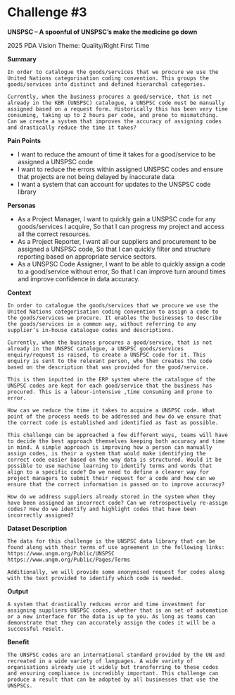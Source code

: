 
# Challenge #3

**UNSPSC – A spoonful of UNSPSC’s make the medicine go down**

2025 PDA Vision Theme: 
Quality/Right First Time

**Summary**

    In order to catalogue the goods/services that we procure we use the United Nations categorisation coding convention. This groups the goods/services into distinct and defined hierarchal categories.

    Currently, when the business procures a good/service, that is not already in the KBR (UNSPSC) catalogue, a UNSPSC code must be manually assigned based on a request form. Historically this has been very time consuming, taking up to 2 hours per code, and prone to mismatching. Can we create a system that improves the accuracy of assigning codes and drastically reduce the time it takes?


**Pain Points**

- I want to reduce the amount of time it takes for a good/service to be assigned a UNSPSC code
- I want to reduce the errors within assigned UNSPSC codes and ensure that projects are not being delayed by inaccurate data
- I want a system that can account for updates to the UNSPSC code library

**Personas**

- As a Project Manager, I want to quickly gain a UNSPSC code for any goods/services I acquire, So that I can progress my project and access all the correct resources.
- As a Project Reporter, I want all our suppliers and procurement to be assigned a UNSPSC code, So that I can quickly filter and structure reporting based on appropriate service sectors.
- As a UNSPSC Code Assigner, I want to be able to quickly assign a code to a good/service without error, So that I can improve turn around times and improve confidence in data accuracy.

**Context**

    In order to catalogue the goods/services that we procure we use the United Nations categorisation coding convention to assign a code to the goods/services we procure. It enables the businesses to describe the goods/services in a common way, without referring to any supplier’s in-house catalogue codes and descriptions. 

    Currently, when the business procures a good/service, that is not already in the UNSPSC catalogue, a UNSPSC goods/services enquiry/request is raised, to create a UNSPSC code for it. This enquiry is sent to the relevant person, who then creates the code based on the description that was provided for the good/service.

    This is then inputted in the ERP system where the catalogue of the UNSPSC codes are kept for each good/service that the business has procured. This is a labour-intensive ,time consuming and prone to error.

    How can we reduce the time it takes to acquire a UNSPSC code. What point of the process needs to be addressed and how do we ensure that the correct code is established and identified as fast as possible.

    This challenge can be approached a few different ways, teams will have to decide the best approach themselves keeping both accuracy and time in mind. A simple approach is improving how a person can manually assign codes, is their a system that would make identifying the correct code easier based on the way data is structured. Would it be possible to use machine learning to identify terms and words that align to a specific code? Do we need to define a clearer way for project managers to submit their request for a code and how can we ensure that the correct information is passed on to improve accuracy?

    How do we address suppliers already stored in the system when they have been assigned an incorrect code? Can we retrospectively re-assign codes? How do we identify and highlight codes that have been incorrectly assigned?

**Dataset Description**

    The data for this challenge is the UNSPSC data library that can be found along with their terms of use agreement in the following links:
    https://www.ungm.org/Public/UNSPSC
    https://www.ungm.org/Public/Pages/Terms
    
    Additionally, we will provide some anonymised request for codes along with the text provided to identify which code is needed.


**Output**

    A system that drastically reduces error and time investment for assigning suppliers UNSPSC codes, whether that is an set of automation or a new interface for the data is up to you. As long as teams can demonstrate that they can accurately assign the codes it will be a successful result.

**Benefit**

    The UNSPSC codes are an international standard provided by the UN and recreated in a wide variety of languages. A wide variety of organisations already use it widely but transferring to these codes and ensuring compliance is incredibly important. This challenge can produce a result that can be adopted by all businesses that use the UNSPSCs.
